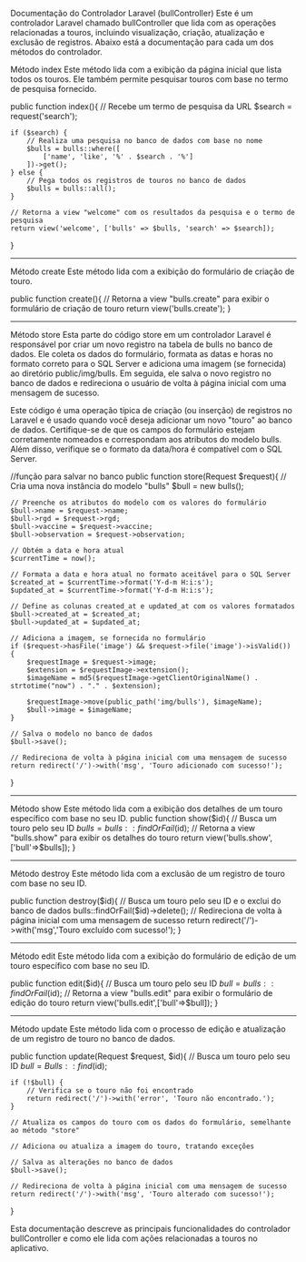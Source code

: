 Documentação do Controlador Laravel (bullController)
Este é um controlador Laravel chamado bullController que lida com as operações relacionadas a touros, incluindo visualização, criação, atualização e exclusão de registros. Abaixo está a documentação para cada um dos métodos do controlador.


Método index
Este método lida com a exibição da página inicial que lista todos os touros. Ele também permite pesquisar touros com base no termo de pesquisa fornecido.

public function index(){
    // Recebe um termo de pesquisa da URL
    $search = request('search');

    if ($search) {
        // Realiza uma pesquisa no banco de dados com base no nome
        $bulls = bulls::where([
            ['name', 'like', '%' . $search . '%']
        ])->get();
    } else {
        // Pega todos os registros de touros no banco de dados
        $bulls = bulls::all();
    }

    // Retorna a view "welcome" com os resultados da pesquisa e o termo de pesquisa
    return view('welcome', ['bulls' => $bulls, 'search' => $search]);
}

-------------------------------------------------------------------------------------------------------------------------------

Método create
Este método lida com a exibição do formulário de criação de touro.

public function create(){
    // Retorna a view "bulls.create" para exibir o formulário de criação de touro
    return view('bulls.create');
}

-------------------------------------------------------------------------------------------------------------------------------

Método store
Esta parte do código store em um controlador Laravel é responsável por criar um novo registro na tabela de bulls no banco de dados. Ele coleta os dados do formulário, formata as datas e horas no formato correto para o SQL Server e adiciona uma imagem (se fornecida) ao diretório public/img/bulls. Em seguida, ele salva o novo registro no banco de dados e redireciona o usuário de volta à página inicial com uma mensagem de sucesso.

Este código é uma operação típica de criação (ou inserção) de registros no Laravel e é usado quando você deseja adicionar um novo "touro" ao banco de dados. Certifique-se de que os campos do formulário estejam corretamente nomeados e correspondam aos atributos do modelo bulls. Além disso, verifique se o formato da data/hora é compatível com o SQL Server.

//função para salvar no banco
public function store(Request $request){
    // Cria uma nova instância do modelo "bulls"
    $bull = new bulls();

    // Preenche os atributos do modelo com os valores do formulário
    $bull->name = $request->name;
    $bull->rgd = $request->rgd;
    $bull->vaccine = $request->vaccine;
    $bull->observation = $request->observation;

    // Obtém a data e hora atual
    $currentTime = now();

    // Formata a data e hora atual no formato aceitável para o SQL Server
    $created_at = $currentTime->format('Y-d-m H:i:s');
    $updated_at = $currentTime->format('Y-d-m H:i:s');

    // Define as colunas created_at e updated_at com os valores formatados
    $bull->created_at = $created_at;
    $bull->updated_at = $updated_at;

    // Adiciona a imagem, se fornecida no formulário
    if ($request->hasFile('image') && $request->file('image')->isValid()) {
        $requestImage = $request->image;
        $extension = $requestImage->extension();
        $imageName = md5($requestImage->getClientOriginalName() . strtotime("now") . "." . $extension);

        $requestImage->move(public_path('img/bulls'), $imageName);
        $bull->image = $imageName;
    }

    // Salva o modelo no banco de dados
    $bull->save();

    // Redireciona de volta à página inicial com uma mensagem de sucesso
    return redirect('/')->with('msg', 'Touro adicionado com sucesso!');
}


-------------------------------------------------------------------------------------------------------------------------------

Método show
Este método lida com a exibição dos detalhes de um touro específico com base no seu ID.
public function show($id){
    // Busca um touro pelo seu ID
    $bulls = bulls::findOrFail($id);
    // Retorna a view "bulls.show" para exibir os detalhes do touro
    return view('bulls.show',['bull'=>$bulls]);
}

-------------------------------------------------------------------------------------------------------------------------------

Método destroy
Este método lida com a exclusão de um registro de touro com base no seu ID.

public function destroy($id){
    // Busca um touro pelo seu ID e o exclui do banco de dados
    bulls::findOrFail($id)->delete();
    // Redireciona de volta à página inicial com uma mensagem de sucesso
    return redirect('/')->with('msg','Touro excluído com sucesso!');
}

-------------------------------------------------------------------------------------------------------------------------------

Método edit
Este método lida com a exibição do formulário de edição de um touro específico com base no seu ID.

public function edit($id){
    // Busca um touro pelo seu ID
    $bull = bulls::findOrFail($id);
    // Retorna a view "bulls.edit" para exibir o formulário de edição do touro
    return view('bulls.edit',['bull'=>$bull]);
}

-------------------------------------------------------------------------------------------------------------------------------

Método update
Este método lida com o processo de edição e atualização de um registro de touro no banco de dados.

public function update(Request $request, $id){
    // Busca um touro pelo seu ID
    $bull = Bulls::find($id);

    if (!$bull) {
        // Verifica se o touro não foi encontrado
        return redirect('/')->with('error', 'Touro não encontrado.');
    }

    // Atualiza os campos do touro com os dados do formulário, semelhante ao método "store"
    
    // Adiciona ou atualiza a imagem do touro, tratando exceções
    
    // Salva as alterações no banco de dados
    $bull->save();

    // Redireciona de volta à página inicial com uma mensagem de sucesso
    return redirect('/')->with('msg', 'Touro alterado com sucesso!');
}


Esta documentação descreve as principais funcionalidades do controlador bullController e como ele lida com ações relacionadas a touros no aplicativo.